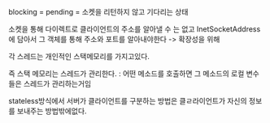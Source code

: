 blocking = pending = 소켓을 리턴하지 않고 기다리는 상태

소켓을 통해 다이렉트로 클라이언트의 주소를 알아낼 수 는 없고 InetSocketAddress에 담아서 그 객체를 통해 주소와 포트를 알아내야한다 -> 확장성을 위해

각 스레드는 개인적인 스택메모리를 가지고있다.

즉 스택 메모리는 스레드가 관리한다. : 어떤 메소드를 호출하면 그 메소드의 로컬 변수들은 스레드가 관리하는거임



stateless방식에서 서버가 클라이언트를 구분하는 방법은 클ㄹ라이언트가 자신의 정보를 보내주는 방법밖에없다.